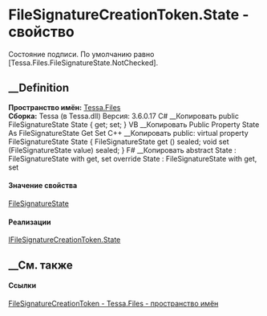 # FileSignatureCreationToken.State - свойство
Состояние подписи. По умолчанию равно
[Tessa.Files.FileSignatureState.NotChecked].
## __Definition
 **Пространство имён:** [Tessa.Files](N_Tessa_Files.htm)  
 **Сборка:** Tessa (в Tessa.dll) Версия: 3.6.0.17
C# __Копировать
     public FileSignatureState State { get; set; }
VB __Копировать
     Public Property State As FileSignatureState
    	Get
    	Set
C++ __Копировать
     public:
    virtual property FileSignatureState State {
    	FileSignatureState get () sealed;
    	void set (FileSignatureState value) sealed;
    }
F# __Копировать
     abstract State : FileSignatureState with get, set
    override State : FileSignatureState with get, set
#### Значение свойства
[FileSignatureState](T_Tessa_Files_FileSignatureState.htm)
#### Реализации
[IFileSignatureCreationToken.State](P_Tessa_Files_IFileSignatureCreationToken_State.htm)  
##  __См. также
#### Ссылки
[FileSignatureCreationToken - ](T_Tessa_Files_FileSignatureCreationToken.htm)
[Tessa.Files - пространство имён](N_Tessa_Files.htm)
